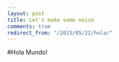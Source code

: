 ```yaml
---
layout: post
title: Let's make some noise
comments: true
redirect_from: "/2015/05/22/hola/"
---
```


#Hola Mundo!
